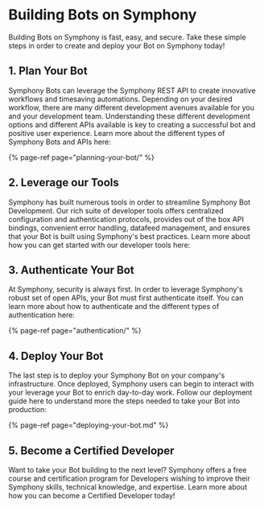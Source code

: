# Building Bots on Symphony

Building Bots on Symphony is fast, easy, and secure.  Take these simple steps in order to create and deploy your Bot on Symphony today!

## 1. Plan Your Bot

Symphony Bots can leverage the Symphony REST API to create innovative workflows and timesaving automations. Depending on your desired workflow, there are many different development avenues available for you and your development team.  Understanding these different development options and different APIs available is key to creating a successful bot and positive user experience.  Learn more about the different types of Symphony Bots and APIs here:

{% page-ref page="planning-your-bot/" %}

## 2. Leverage our Tools

Symphony has built numerous tools in order to streamline Symphony Bot Development.  Our rich suite of developer tools offers centralized configuration and authentication protocols, provides out of the box API bindings, convenient error handling, datafeed management, and ensures that your Bot is built using Symphony's best practices.  Learn more about how you can get started with our developer tools here:

## 3.  Authenticate Your Bot

At Symphony, security is always first.  In order to leverage Symphony's robust set of open APIs, your Bot must first authenticate itself.  You can learn more about how to authenticate and the different types of authentication here:

{% page-ref page="authentication/" %}

## 4.  Deploy Your Bot

The last step is to deploy your Symphony Bot on your company's infrastructure. Once deployed, Symphony users can begin to interact with your leverage your Bot to enrich day-to-day work.  Follow our deployment guide here to understand more the steps needed to take your Bot into production: 

{% page-ref page="deploying-your-bot.md" %}

## 5.  Become a Certified Developer

Want to take your Bot building to the next level? Symphony offers a free course and certification program for Developers wishing to improve their Symphony skills, technical knowledge, and expertise.  Learn more about how you can become a Certified Developer today!



 

